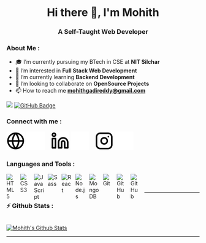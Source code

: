 <h1 align="center">Hi there 👋, I'm Mohith</h1>
<h3 align="center">A Self-Taught Web Developer</h3>

### About Me :

- 🎓 I’m currently pursuing my BTech in CSE at **NIT Silchar**
- 👀 I’m interested in **Full Stack Web Development**
- 🌱 I’m currently learning **Backend Development**
- 👯 I’m looking to collaborate on **OpenSource Projects**
- 📫 How to reach me **mohithgadireddy@gmail.com**

<a href="https://github.com/Meghna-DAS/github-profile-views-counter"><img src="https://komarev.com/ghpvc/?username=Mohith234"></a>
<a href="https://github.com/Mohith234?tab=followers"><img src="https://img.shields.io/github/followers/Mohith234?label=Followers&style=social" alt="GitHub Badge"></a>


### Connect with me :

[![website](./img/globe-light.svg)](https://google.com#gh-light-mode-only)
[![website](./img/globe-dark.svg)](https://google.com#gh-dark-mode-only)
&nbsp;&nbsp;
[![website](./img/linkedin-light.svg)](https://www.linkedin.com/in/mohith-gadireddy-0aa285221#gh-light-mode-only)
[![website](./img/linkedin-dark.svg)](https://www.linkedin.com/in/mohith-gadireddy-0aa285221#gh-dark-mode-only)
&nbsp;&nbsp;
[![website](./img/instagram-light.svg)](https://instagram.com/mohith__007#gh-light-mode-only)
[![website](./img/instagram-dark.svg)](https://instagram.com/mohith__007#gh-dark-mode-only)

### Languages and Tools :

<img align="left" alt="HTML5" width="26px" src="https://cdn.jsdelivr.net/gh/devicons/devicon/icons/html5/html5-original.svg" style="padding-right:10px;" />
<img align="left" alt="CSS3" width="26px" src="https://cdn.jsdelivr.net/gh/devicons/devicon/icons/css3/css3-original.svg" style="padding-right:10px;" />
<img align="left" alt="JavaScript" width="26px" src="https://cdn.jsdelivr.net/gh/devicons/devicon/icons/javascript/javascript-original.svg" style="padding-right:10px;" />
<img align="left" alt="Sass" width="26px" src="https://cdn.jsdelivr.net/gh/devicons/devicon/icons/sass/sass-original.svg" style="padding-right:10px;" />
<img align="left" alt="React" width="26px" src="https://cdn.jsdelivr.net/gh/devicons/devicon/icons/react/react-original.svg" style="padding-right:10px;" />
<img align="left" alt="Node.js" width="26px" src="https://cdn.jsdelivr.net/gh/devicons/devicon/icons/nodejs/nodejs-original.svg" style="padding-right:10px;" />
<img align="left" alt="MongoDB" width="26px" src="https://cdn.jsdelivr.net/gh/devicons/devicon/icons/mongodb/mongodb-original.svg" style="padding-right:10px;" />
<img align="left" alt="Git" width="26px" src="https://cdn.jsdelivr.net/gh/devicons/devicon/icons/git/git-original.svg" style="padding-right:10px;" />
<img align="left" alt="GitHub" width="26px" src="https://user-images.githubusercontent.com/3369400/139447912-e0f43f33-6d9f-45f8-be46-2df5bbc91289.png" style="padding-right:10px;" />
<img align="left" alt="GitHub" width="26px" src="https://user-images.githubusercontent.com/3369400/139448065-39a229ba-4b06-434b-bc67-616e2ed80c8f.png" style="padding-right:10px;" />

<br />
<br />

---

### ⚡ Github Stats :

<br/>
  <a href="https://github.com/SubhamRaoniar28/github-readme-stats"><img alt="Mohith's Github Stats" src="https://github-readme-stats.vercel.app/api?username=Mohith234&show_icons=true&count_private=true&theme=react&hide_border=true&bg_color=0D1117" /></a>

<br/>

---
